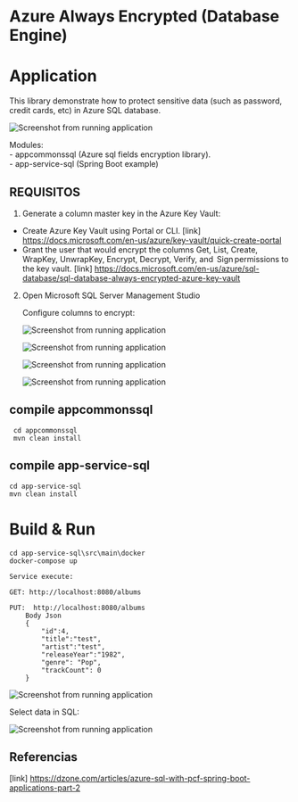 # Azure Always Encrypted (Database Engine) 

 # Application
	
 This library demonstrate how to protect sensitive data (such as password, credit cards, etc) in Azure SQL database.
		
 ![Screenshot from running application](img/architecture.png?raw=true "Screenshot insert")
			
   Modules:  
         - appcommonssql (Azure sql fields encryption library).        
         - app-service-sql (Spring Boot example)
      
  ## REQUISITOS
  
   1. Generate a column master key in the Azure Key Vault:
  
   - Create Azure Key Vault using Portal or CLI. 
       [link] https://docs.microsoft.com/en-us/azure/key-vault/quick-create-portal
   - Grant the user that would encrypt the columns Get, List, Create, WrapKey, UnwrapKey, Encrypt, Decrypt, Verify, and
      Sign permissions to the key vault.
        [link] https://docs.microsoft.com/en-us/azure/sql-database/sql-database-always-encrypted-azure-key-vault
   
   2. Open Microsoft SQL Server Management Studio
   
      Configure columns to encrypt:
      
      ![Screenshot from running application](img/sql1.png?raw=true "Screenshot insert")
      
      ![Screenshot from running application](img/sql2.png?raw=true "Screenshot insert")
      
      ![Screenshot from running application](img/sql3.png?raw=true "Screenshot insert")
      
      ![Screenshot from running application](img/sql4.png?raw=true "Screenshot insert")         
              
  ## compile  appcommonssql
	 
	 cd appcommonssql
	 mvn clean install
	 
  ## compile  app-service-sql
  
    cd app-service-sql
    mvn clean install
    
  # Build & Run
  
    cd app-service-sql\src\main\docker
    docker-compose up  
    
    Service execute: 
    
    GET: http://localhost:8080/albums
    
    PUT:  http://localhost:8080/albums
        Body Json
        {
        	"id":4,
        	"title":"test",
        	"artist":"test",
        	"releaseYear":"1982",
        	"genre": "Pop",
            "trackCount": 0
        }
       
   ![Screenshot from running application](img/insert1.png?raw=true "Screenshot insert")
     
     
   Select data in SQL:
   
   ![Screenshot from running application](img/select1.png?raw=true "Screenshot select sql")
     
        
  ## Referencias
    
   [link] https://dzone.com/articles/azure-sql-with-pcf-spring-boot-applications-part-2
    
    
    
	 
	 
  